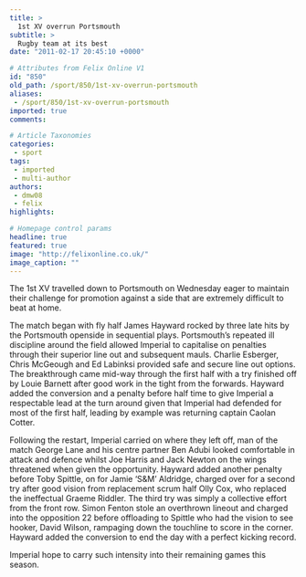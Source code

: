 ```yaml
---
title: >
  1st XV overrun Portsmouth
subtitle: >
  Rugby team at its best
date: "2011-02-17 20:45:10 +0000"

# Attributes from Felix Online V1
id: "850"
old_path: /sport/850/1st-xv-overrun-portsmouth
aliases:
 - /sport/850/1st-xv-overrun-portsmouth
imported: true
comments:

# Article Taxonomies
categories:
 - sport
tags:
 - imported
 - multi-author
authors:
 - dmw08
 - felix
highlights:

# Homepage control params
headline: true
featured: true
image: "http://felixonline.co.uk/"
image_caption: ""
---
```


The 1st XV travelled down to Portsmouth on Wednesday eager to maintain their challenge for promotion against a side that are extremely difficult to beat at home.

The match began with fly half James Hayward rocked by three late hits by the Portsmouth openside in sequential plays. Portsmouth’s repeated ill discipline around the field allowed Imperial to capitalise on penalties through their superior line out and subsequent mauls. Charlie Esberger, Chris McGeough and Ed Labinksi provided safe and secure line out options. The breakthrough came mid-way through the first half with a try finished off by Louie Barnett after good work in the tight from the forwards. Hayward added the conversion and a penalty before half time to give Imperial a respectable lead at the turn around given that Imperial had defended for most of the first half, leading by example was returning captain Caolan Cotter.

Following the restart, Imperial carried on where they left off, man of the match George Lane and his centre partner Ben Adubi looked comfortable in attack and defence whilst Joe Harris and Jack Newton on the wings threatened when given the opportunity. Hayward added another penalty before Toby Spittle, on for Jamie ‘S&M’ Aldridge, charged over for a second try after good vision from replacement scrum half Olly Cox, who replaced the ineffectual Graeme Riddler. The third try was simply a collective effort from the front row. Simon Fenton stole an overthrown lineout and charged into the opposition 22 before offloading to Spittle who had the vision to see hooker, David Wilson, rampaging down the touchline to score in the corner. Hayward added the conversion to end the day with a perfect kicking record.

Imperial hope to carry such intensity into their remaining games this season.
